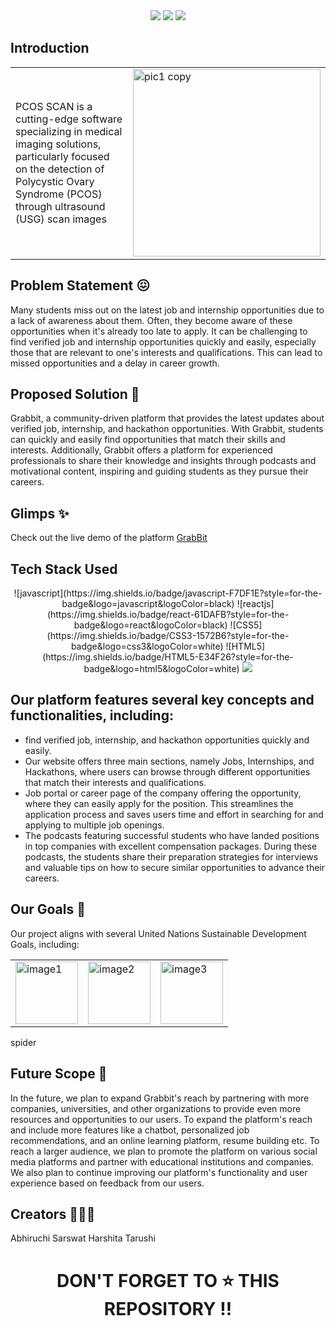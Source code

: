 
<div align="center">
<img src="https://forthebadge.com/images/badges/built-with-love.svg" />
<img src="https://forthebadge.com/images/badges/uses-brains.svg" />
<img src="https://forthebadge.com/images/badges/powered-by-responsibility.svg" />
  <br>
 </div>


## Introduction
<table style="border: none;">
  <tr>
    <td text-align:'center'> PCOS SCAN is a cutting-edge software specializing in medical imaging solutions, particularly focused on the detection of Polycystic Ovary Syndrome (PCOS) through ultrasound (USG) scan images </td>
    <td><img width="300"  alt="pic1 copy" align='center' src="https://github.com/abhi03ruchi/Anndaata-Connect/blob/bffeff6b6ebced9f6f22b5516287449b120a4ccd/src/Components/assets/logo.png"> </td>
  </tr>
</table>

    
## Problem Statement 😖

Many students miss out on the latest job and internship opportunities due to a lack of awareness about them. Often, they become aware of these opportunities when it's already too late to apply. 
It can be challenging to find verified job and internship opportunities quickly and easily, especially those that are relevant to one's interests and qualifications. 
This can lead to missed opportunities and a delay in career growth.


## Proposed Solution 🤩

 Grabbit, a community-driven platform that provides the latest updates about verified job, internship, and hackathon opportunities. 
 With Grabbit, students can quickly and easily find opportunities that match their skills and interests. 
 Additionally, Grabbit offers a platform for experienced professionals to share their knowledge and insights through podcasts and motivational content, inspiring and guiding students as they pursue their careers.

## Glimps ✨
 Check out the live demo of the platform  [GrabBit](https://grabbits.vercel.app)

## Tech Stack Used
<div align="center">
![javascript](https://img.shields.io/badge/javascript-F7DF1E?style=for-the-badge&logo=javascript&logoColor=black)
![reactjs](https://img.shields.io/badge/react-61DAFB?style=for-the-badge&logo=react&logoColor=black)
![CSS5](https://img.shields.io/badge/CSS3-1572B6?style=for-the-badge&logo=css3&logoColor=white)
![HTML5](https://img.shields.io/badge/HTML5-E34F26?style=for-the-badge&logo=html5&logoColor=white)
 <img src="https://img.shields.io/badge/firebase-ffca28?style=for-the-badge&logo=firebase&logoColor=black"> 
</div>

## Our platform features several key concepts and functionalities, including:

- find verified job, internship, and hackathon opportunities quickly and easily. 
- Our website offers three main sections, namely Jobs, Internships, and Hackathons, where users can browse through different opportunities that match their interests and qualifications.
- Job portal or career page of the company offering the opportunity, where they can easily apply for the position. This streamlines the application process and saves users time and effort in searching for and applying to multiple job openings.
- The podcasts featuring successful students who have landed positions in top companies with excellent compensation packages. During these podcasts, the students share their preparation strategies for interviews and valuable tips on how to secure similar opportunities to advance their careers.


## Our Goals 🎯

Our project aligns with several United Nations Sustainable Development Goals, including:
<table>
  <tr>
    <td><img src="https://user-images.githubusercontent.com/47987136/228332340-ab9bd94b-90ba-4ada-81ff-46178ae2ee34.png" alt="image1" width="100"></td>
    <td><img src="https://user-images.githubusercontent.com/47987136/228332502-60aa94b4-aa59-4524-b05d-24cdafd09f6b.png" alt="image2" width="100"></td>
    <td><img src="https://user-images.githubusercontent.com/47987136/228332596-93b5fd76-3e4d-4a34-93ad-867f1ad5cb46.png" alt="image3" width="100"></td>
  </tr>
</table>
spider


## Future Scope 🔮

In the future, we plan to expand Grabbit's reach by partnering with more companies, universities, and other organizations to provide even more resources and opportunities to our users.
To expand the platform's reach and include more features like a chatbot, personalized job recommendations, and an online learning platform, resume building etc.
To reach a larger audience, we plan to promote the platform on various social media platforms and partner with educational institutions and companies.
We also plan to continue improving our platform's functionality and user experience based on feedback from our users.

## Creators 👨🏻‍💻
Abhiruchi Sarswat
Harshita
Tarushi


 <h1 align="center"> DON'T FORGET TO ⭐ THIS REPOSITORY !! </h1>
